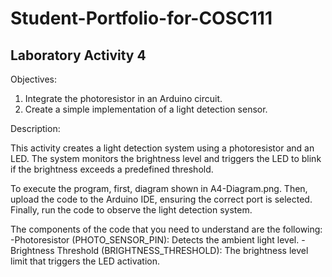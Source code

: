 # Student-Portfolio-for-COSC111


## Laboratory Activity 4

Objectives:

  1. Integrate the photoresistor in an Arduino circuit.
  2. Create a simple implementation of a light detection sensor.


Description:

This activity creates a light detection system using a photoresistor and an LED. The system monitors the brightness level and triggers the LED to blink if the brightness exceeds a predefined threshold.

To execute the program, first, diagram shown in A4-Diagram.png. Then, upload the code to the Arduino IDE, ensuring the correct port is selected. Finally, run the code to observe the light detection system. 

The components of the code that you need to understand are the following:
-Photoresistor (PHOTO_SENSOR_PIN): Detects the ambient light level.
-Brightness Threshold (BRIGHTNESS_THRESHOLD): The brightness level limit that triggers the LED activation.